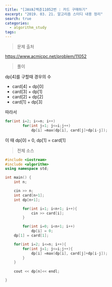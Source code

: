 ```yaml
---
title: "[JAVA]백준11052번 : 카드 구매하기"
excerpt: "2019. 03. 21. 알고리즘 스터디 내용 정리"
search: true
categories: 
  - algorithm_study
tags: 
---
```


> 문제 출처

https://www.acmicpc.net/problem/11052

> 풀이

dp[4]를 구할때 경우의 수

- card[4] + dp[0]
- card[3] + dp[1]
- card[2] + dp[2]
- card[1] + dp[3]

따라서 

```c++
for(int i=2; i<=n; i++)
        for(int j=1; j<=i;j++)
            dp[i] =max(dp[i], card[j]+dp[i-j]);
```

이 때 dp[0] = 0, dp[1] = card[1]



> 전체 소스

```c++
#include <iostream>
#include <algorithm>
using namespace std;

int main() {
    int n;

    cin >> n;
    int card[n+1];
    int dp[n+1];

        for(int i=1; i<n+1; i++){
            cin >> card[i];
        }

        for(int i=0; i<n+1; i++)
            dp[i] = 0;
    dp[1] = card[1];

    for(int i=2; i<=n; i++){
        for(int j=1; j<=i;j++){
            dp[i] =max(dp[i], card[j]+dp[i-j]);
        }
    }
    
    cout << dp[n]<< endl;

}
```

